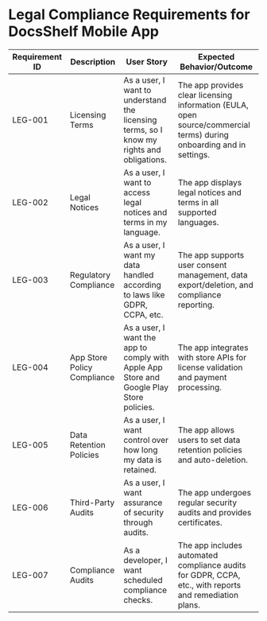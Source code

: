 # Legal Compliance Requirements for DocsShelf Mobile App

| Requirement ID | Description                 | User Story                                                                                | Expected Behavior/Outcome                                                                                            |
| -------------- | --------------------------- | ----------------------------------------------------------------------------------------- | -------------------------------------------------------------------------------------------------------------------- |
| LEG-001        | Licensing Terms             | As a user, I want to understand the licensing terms, so I know my rights and obligations. | The app provides clear licensing information (EULA, open source/commercial terms) during onboarding and in settings. |
| LEG-002        | Legal Notices               | As a user, I want to access legal notices and terms in my language.                       | The app displays legal notices and terms in all supported languages.                                                 |
| LEG-003        | Regulatory Compliance       | As a user, I want my data handled according to laws like GDPR, CCPA, etc.                 | The app supports user consent management, data export/deletion, and compliance reporting.                            |
| LEG-004        | App Store Policy Compliance | As a user, I want the app to comply with Apple App Store and Google Play Store policies.  | The app integrates with store APIs for license validation and payment processing.                                    |
| LEG-005        | Data Retention Policies     | As a user, I want control over how long my data is retained.                              | The app allows users to set data retention policies and auto-deletion.                                               |
| LEG-006        | Third-Party Audits          | As a user, I want assurance of security through audits.                                   | The app undergoes regular security audits and provides certificates.                                                 |
| LEG-007        | Compliance Audits           | As a developer, I want scheduled compliance checks.                                       | The app includes automated compliance audits for GDPR, CCPA, etc., with reports and remediation plans.               |

